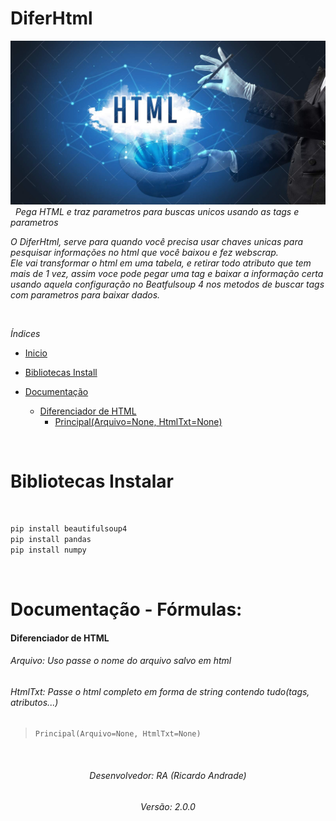 # DiferHtml
![](https://raw.githubusercontent.com/geniodev/DiferHtml/main/magichtmlsearch.png?raw=true)</br>
&nbsp;
*Pega HTML e traz parametros para buscas unicos usando as tags e parametros*</br>

*O DiferHtml, serve para quando você precisa usar chaves unicas para pesquisar informações no html que você baixou e fez webscrap.*</br>
*Ele vai transformar o html em uma tabela, e retirar todo atributo que tem mais de 1 vez, assim voce pode pegar uma tag e baixar a informação certa usando aquela configuração no Beatfulsoup 4 nos metodos de buscar tags com parametros para baixar dados.*</br>

&nbsp;
&nbsp;

*Índices*
&nbsp;
- <a href="https://github.com/geniodev/DiferHtml#diferhtml" target="_self">Inicio</a>
- <a href='https://github.com/geniodev/DiferHtml#bibliotecas-instalar' target='_self'>Bibliotecas Install</a>
- <a href='https://github.com/geniodev/DiferHtml#documenta%C3%A7%C3%A3o---f%C3%B3rmulas' target='_self'>Documentação</a>

  - <a href='https://github.com/geniodev/DiferHtml#diferenciador-de-html' target='_self'>Diferenciador de HTML</a>
    - <a href='https://github.com/geniodev/DiferHtml#diferenciador-de-html' target='_self'>Principal(Arquivo=None, HtmlTxt=None)</a>



&nbsp;
&nbsp;
<h1 id="install">Bibliotecas Instalar</h1></br>

```bash
pip install beautifulsoup4
pip install pandas
pip install numpy
```

&nbsp;
# Documentação - Fórmulas:</br>

#### Diferenciador de HTML
###### Arquivo: Uso passe o nome do arquivo salvo em html
###### HtmlTxt: Passe o html completo em forma de string contendo tudo(tags, atributos...)
> `Principal(Arquivo=None, HtmlTxt=None)`


&nbsp;
<h6 align="center">Desenvolvedor: RA (Ricardo Andrade)</h6>
<h6 align="center">Versão: 2.0.0</h6>
